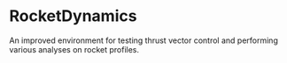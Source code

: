 # RocketDynamics
An improved environment for testing thrust vector control and performing various analyses on rocket profiles.
